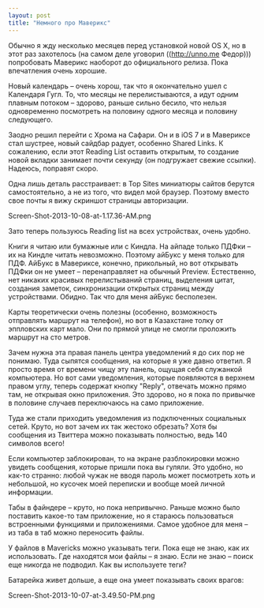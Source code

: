 ```yaml
---
layout: post
title: "Немного про Маверикс"
---
```

Обычно я жду несколько месяцев перед установкой новой OS X, но в этот раз захотелось (на самом деле уговорил ((http://unno.me Федор))) попробовать Маверикс наоборот до официального релиза. Пока впечатления очень хорошие.

Новый календарь – очень хорош, так что я окончательно ушел с Календаря Гугл. То, что месяцы не перелистываются, а идут одним плавным потоком – здорово, раньше сильно бесило, что нельзя одновременно посмотреть на половину одного месяца и половину следующего.

Заодно решил перейти с Хрома на Сафари. Он и в iOS 7 и в Мавериксе стал шустрее, новый сайдбар радует, особенно Shared Links. К сожалению, если этот Reading List оставить открытым, то создание новой вкладки занимает почти секунду (он подгружает свежие ссылки). Надеюсь, поправят скоро.

Одна лишь деталь расстраивает: в Top Sites миниатюры сайтов берутся самостоятельно, а не из того, что видел мой браузер. Поэтому вместо свое почты я вижу скриншот страницы авторизации.

Screen-Shot-2013-10-08-at-1.17.36-AM.png

Зато теперь пользуюсь Reading list на всех устройствах, очень удобно.

Книги я читаю или бумажные или с Киндла. На айпаде только ПДФки – их на Киндле читать невозможно. Поэтому айБукс у меня только для ПДФ. АйБукс в Мавериксе, конечно, прикольный, но вот открывать ПДФки он не умеет – перенаправляет на обычный Preview. Естественно, нет никаких красивых перелистываний страниц, выделения цитат, создания заметок, синхронизации открытых страниц между устройствами. Обидно. Так что для меня айБукс бесполезен.

Карты теоретически очень полезны (особенно, возможность отправлять маршрут на телефон), но вот в Казахстане толку от эппловских карт мало. Они по прямой улице не смогли проложить маршрут на сто метров.

Зачем нужна эта правая панель центра уведомлений я до сих пор не понимаю. Туда сыпятся сообщения, на которые я уже давно ответил. Я просто время от времени чищу эту панель, ощущая себя служанкой компьютера. Но вот сами уведомления, которые появляются в верхнем правом углу, теперь содержат кнопку "Reply", отвечать можно прямо там, не открывая окно приложения. Это здорово, но я пока по привычке в половине случаев переключаюсь на само приложение.

Туда же стали приходить уведомления из подключенных социальных сетей. Круто, но вот зачем их так жестоко обрезать? Хотя бы сообщения из Твиттера можно показывать полностью, ведь 140 символов всего!

Если компьютер заблокирован, то на экране разблокировки можно увидеть сообщения, которые пришли пока вы гуляли. Это удобно, но как-то странно: любой чужак не вводя пароль может посмотреть хоть и небольшой, но кусочек моей переписки и вообще моей личной информации. 

Табы в файндере – круто, но пока непривычно. Раньше можно было поставить какое-то там приложение, но я стараюсь пользоваться встроенными функциями и приложениями. Самое удобное для меня – из таба в таб можно переносить файлы. 

У файлов в Mavericks можно указывать теги. Пока еще не знаю, как их использовать. Где находятся мои файлы – я знаю. Если не знаю – поиск еще никогда не подводил. Как вы используете теги?

Батарейка живет дольше, а еще она умеет показывать своих врагов:

Screen-Shot-2013-10-07-at-3.49.50-PM.png
